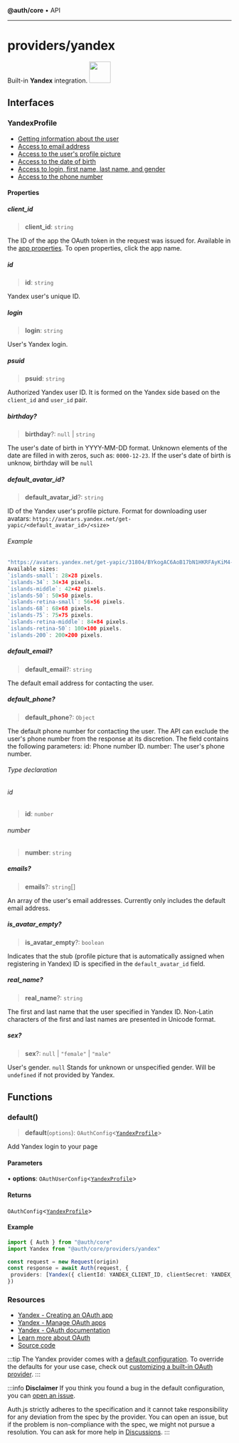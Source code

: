**@auth/core** • API

***

# providers/yandex

<div style={{backgroundColor: "#ffcc00", display: "flex", justifyContent: "space-between", color: "#000", padding: 16}}>
<span>Built-in <b>Yandex</b> integration.</span>
<a href="https://yandex.com">
  <img style={{display: "block"}} src="https://authjs.dev/img/providers/yandex.svg" height="48" width="48"/>
</a>
</div>

## Interfaces

### YandexProfile

- [Getting information about the user](https://yandex.com/dev/id/doc/en/user-information)
- [Access to email address](https://yandex.com/dev/id/doc/en/user-information#email-access)
- [Access to the user's profile picture](https://yandex.com/dev/id/doc/en/user-information#avatar-access)
- [Access to the date of birth](https://yandex.com/dev/id/doc/en/user-information#birthday-access)
- [Access to login, first name, last name, and gender](https://yandex.com/dev/id/doc/en/user-information#name-access)
- [Access to the phone number](https://yandex.com/dev/id/doc/en/user-information#phone-access)

#### Properties

##### client\_id

> **client\_id**: `string`

The ID of the app the OAuth token in the request was issued for.
Available in the [app properties](https://oauth.yandex.com/). To open properties, click the app name.

##### id

> **id**: `string`

Yandex user's unique ID.

##### login

> **login**: `string`

User's Yandex login.

##### psuid

> **psuid**: `string`

Authorized Yandex user ID. It is formed on the Yandex side based on the `client_id` and `user_id` pair.

##### birthday?

> **birthday**?: `null` \| `string`

The user's date of birth in YYYY-MM-DD format.
Unknown elements of the date are filled in with zeros, such as: `0000-12-23`.
If the user's date of birth is unknow, birthday will be `null`

##### default\_avatar\_id?

> **default\_avatar\_id**?: `string`

ID of the Yandex user's profile picture.
Format for downloading user avatars: `https://avatars.yandex.net/get-yapic/<default_avatar_id>/<size>`

###### Example

```ts
"https://avatars.yandex.net/get-yapic/31804/BYkogAC6AoB17bN1HKRFAyKiM4-1/islands-200"
Available sizes:
`islands-small`: 28×28 pixels.
`islands-34`: 34×34 pixels.
`islands-middle`: 42×42 pixels.
`islands-50`: 50×50 pixels.
`islands-retina-small`: 56×56 pixels.
`islands-68`: 68×68 pixels.
`islands-75`: 75×75 pixels.
`islands-retina-middle`: 84×84 pixels.
`islands-retina-50`: 100×100 pixels.
`islands-200`: 200×200 pixels.
```

##### default\_email?

> **default\_email**?: `string`

The default email address for contacting the user.

##### default\_phone?

> **default\_phone**?: `Object`

The default phone number for contacting the user.
The API can exclude the user's phone number from the response at its discretion.
The field contains the following parameters:
id: Phone number ID.
number: The user's phone number.

###### Type declaration

###### id

> **id**: `number`

###### number

> **number**: `string`

##### emails?

> **emails**?: `string`[]

An array of the user's email addresses. Currently only includes the default email address.

##### is\_avatar\_empty?

> **is\_avatar\_empty**?: `boolean`

Indicates that the stub (profile picture that is automatically assigned when registering in Yandex)
ID is specified in the `default_avatar_id` field.

##### real\_name?

> **real\_name**?: `string`

The first and last name that the user specified in Yandex ID.
Non-Latin characters of the first and last names are presented in Unicode format.

##### sex?

> **sex**?: `null` \| `"female"` \| `"male"`

User's gender. `null` Stands for unknown or unspecified gender. Will be `undefined` if not provided by Yandex.

## Functions

### default()

> **default**(`options`): `OAuthConfig`\<[`YandexProfile`](yandex.md#yandexprofile)\>

Add Yandex login to your page

#### Parameters

• **options**: `OAuthUserConfig`\<[`YandexProfile`](yandex.md#yandexprofile)\>

#### Returns

`OAuthConfig`\<[`YandexProfile`](yandex.md#yandexprofile)\>

#### Example

```ts
import { Auth } from "@auth/core"
import Yandex from "@auth/core/providers/yandex"

const request = new Request(origin)
const response = await Auth(request, {
 providers: [Yandex({ clientId: YANDEX_CLIENT_ID, clientSecret: YANDEX_CLIENT_SECRET })],
})
```

### Resources

- [Yandex - Creating an OAuth app](https://yandex.com/dev/id/doc/en/register-client#create)
- [Yandex - Manage OAuth apps](https://oauth.yandex.com/)
- [Yandex - OAuth documentation](https://yandex.com/dev/id/doc/en/)
- [Learn more about OAuth](https://authjs.dev/concepts/oauth)
- [Source code](https://github.com/nextauthjs/next-auth/blob/main/packages/core/src/providers/yandex.ts)

:::tip
The Yandex provider comes with a [default configuration](https://github.com/nextauthjs/next-auth/blob/main/packages/core/src/providers/yandex.ts).
To override the defaults for your use case, check out [customizing a built-in OAuth provider](https://authjs.dev/guides/providers/custom-provider#override-default-options).
:::

:::info **Disclaimer**
If you think you found a bug in the default configuration, you can [open an issue](https://authjs.dev/new/provider-issue).

Auth.js strictly adheres to the specification and it cannot take responsibility for any deviation from
the spec by the provider. You can open an issue, but if the problem is non-compliance with the spec,
we might not pursue a resolution. You can ask for more help in [Discussions](https://authjs.dev/new/github-discussions).
:::
